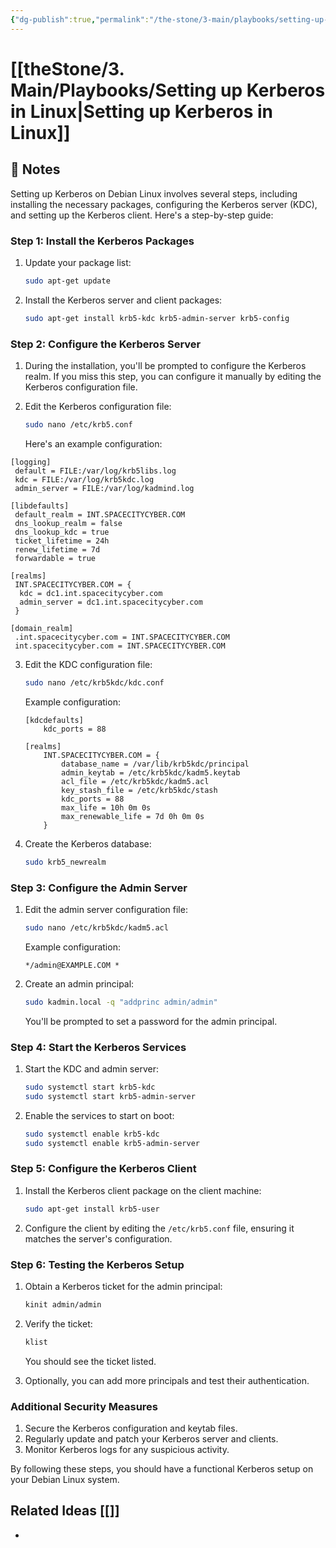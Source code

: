 ```yaml
---
{"dg-publish":true,"permalink":"/the-stone/3-main/playbooks/setting-up-kerberos-in-linux/"}
---
```




# [[theStone/3. Main/Playbooks/Setting up Kerberos in Linux\|Setting up Kerberos in Linux]]

## 📝 Notes
Setting up Kerberos on Debian Linux involves several steps, including installing the necessary packages, configuring the Kerberos server (KDC), and setting up the Kerberos client. Here's a step-by-step guide:

### Step 1: Install the Kerberos Packages

1. Update your package list:

   ```bash
   sudo apt-get update
   ```

2. Install the Kerberos server and client packages:

   ```bash
   sudo apt-get install krb5-kdc krb5-admin-server krb5-config
   ```

### Step 2: Configure the Kerberos Server

1. During the installation, you'll be prompted to configure the Kerberos realm. If you miss this step, you can configure it manually by editing the Kerberos configuration file.

2. Edit the Kerberos configuration file:

   ```bash
   sudo nano /etc/krb5.conf
   ```

   Here's an example configuration:

```plaintext
[logging]
 default = FILE:/var/log/krb5libs.log
 kdc = FILE:/var/log/krb5kdc.log
 admin_server = FILE:/var/log/kadmind.log

[libdefaults]
 default_realm = INT.SPACECITYCYBER.COM
 dns_lookup_realm = false
 dns_lookup_kdc = true
 ticket_lifetime = 24h
 renew_lifetime = 7d
 forwardable = true

[realms]
 INT.SPACECITYCYBER.COM = {
  kdc = dc1.int.spacecitycyber.com
  admin_server = dc1.int.spacecitycyber.com
 }

[domain_realm]
 .int.spacecitycyber.com = INT.SPACECITYCYBER.COM
 int.spacecitycyber.com = INT.SPACECITYCYBER.COM
```

3. Edit the KDC configuration file:

   ```bash
   sudo nano /etc/krb5kdc/kdc.conf
   ```

   Example configuration:

   ```plaintext
   [kdcdefaults]
       kdc_ports = 88

   [realms]
       INT.SPACECITYCYBER.COM = {
           database_name = /var/lib/krb5kdc/principal
           admin_keytab = /etc/krb5kdc/kadm5.keytab
           acl_file = /etc/krb5kdc/kadm5.acl
           key_stash_file = /etc/krb5kdc/stash
           kdc_ports = 88
           max_life = 10h 0m 0s
           max_renewable_life = 7d 0h 0m 0s
       }
   ```

4. Create the Kerberos database:

   ```bash
   sudo krb5_newrealm
   ```

### Step 3: Configure the Admin Server

1. Edit the admin server configuration file:

   ```bash
   sudo nano /etc/krb5kdc/kadm5.acl
   ```

   Example configuration:

   ```plaintext
   */admin@EXAMPLE.COM *
   ```

2. Create an admin principal:

   ```bash
   sudo kadmin.local -q "addprinc admin/admin"
   ```

   You'll be prompted to set a password for the admin principal.

### Step 4: Start the Kerberos Services

1. Start the KDC and admin server:

   ```bash
   sudo systemctl start krb5-kdc
   sudo systemctl start krb5-admin-server
   ```

2. Enable the services to start on boot:

   ```bash
   sudo systemctl enable krb5-kdc
   sudo systemctl enable krb5-admin-server
   ```

### Step 5: Configure the Kerberos Client

1. Install the Kerberos client package on the client machine:

   ```bash
   sudo apt-get install krb5-user
   ```

2. Configure the client by editing the `/etc/krb5.conf` file, ensuring it matches the server's configuration.

### Step 6: Testing the Kerberos Setup

1. Obtain a Kerberos ticket for the admin principal:

   ```bash
   kinit admin/admin
   ```

2. Verify the ticket:

   ```bash
   klist
   ```

   You should see the ticket listed.

3. Optionally, you can add more principals and test their authentication.

### Additional Security Measures

1. Secure the Kerberos configuration and keytab files.
2. Regularly update and patch your Kerberos server and clients.
3. Monitor Kerberos logs for any suspicious activity.

By following these steps, you should have a functional Kerberos setup on your Debian Linux system.

## Related Ideas [[]] 
- 



